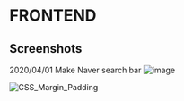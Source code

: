 # FRONTEND

Screenshots
---
2020/04/01 Make Naver search bar
![image](https://user-images.githubusercontent.com/59616862/78132746-40b88500-7458-11ea-929a-178b792a7ecf.png)

![CSS_Margin_Padding](https://user-images.githubusercontent.com/59616862/78134728-89be0880-745b-11ea-8a62-f7a1b8351203.png)
